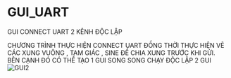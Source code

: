# GUI_UART
GUI CONNECT UART 2 KÊNH ĐỘC LẬP

CHƯƠNG TRÌNH THỰC HIỆN CONNECT UART ĐỒNG THỜI THỰC HIỆN VẼ CÁC XUNG VUÔNG , TAM GIÁC , SINE ĐỂ CHIA XUNG TRƯỚC KHI GỬI. BÊN CẠNH ĐÓ CÓ THỂ TẠO 1 GUI SONG SONG CHẠY ĐỘC LẬP 2 GUI
![GUI2](https://github.com/nlhtien/GUI_UART/assets/156217898/738e13dd-d8bf-443d-ae31-ffca9aae3d24)

